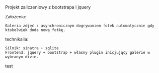 Projekt zaliczeniowy z bootstrapa i jquery

Założenia: 

	Galeria zdjęć z asynchronicznym dogrywaniem fotek automatycznie gdy ktokolwiek doda nową fotkę.

technikalia:

	Silnik: sinatra + sqlite
	Frontend: jquery + bootstrap + własny plugin inicjujący galerie w wybranym divie.


test
